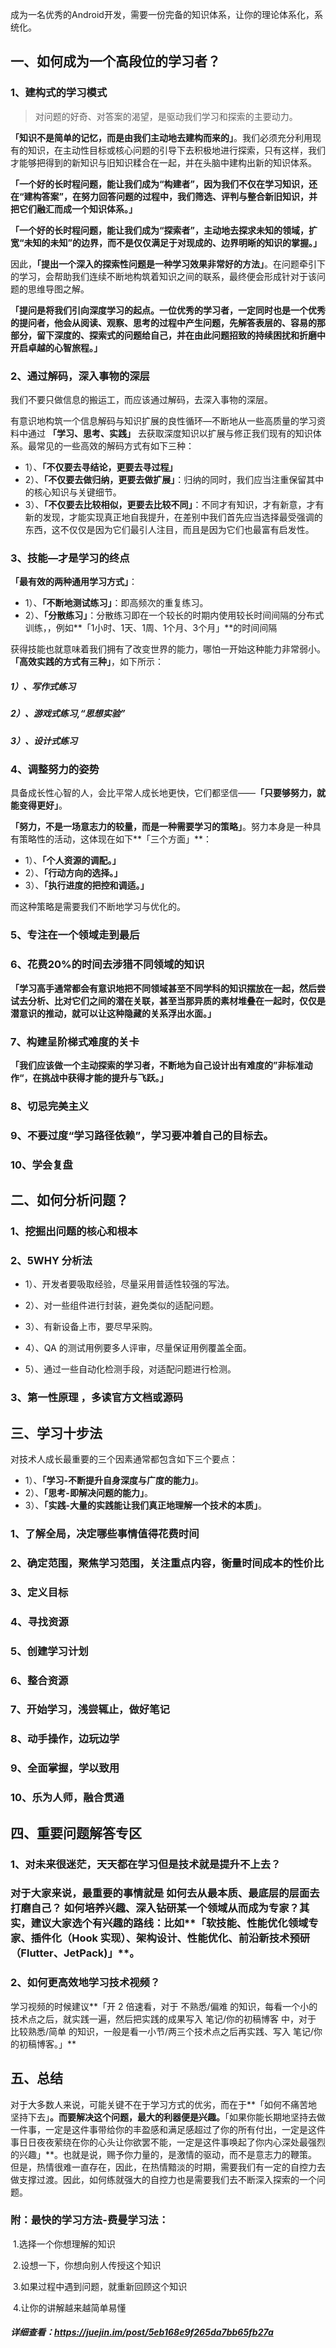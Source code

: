 成为一名优秀的Android开发，需要一份完备的知识体系，让你的理论体系化，系统化。

## 一、如何成为一个高段位的学习者？

### 1、建构式的学习模式

> 对问题的好奇、对答案的渴望，是驱动我们学习和探索的主要动力。

**「知识不是简单的记忆，而是由我们主动地去建构而来的」**。我们必须充分利用现有的知识，在主动性目标或核心问题的引导下去积极地进行探索，只有这样，我们才能够把得到的新知识与旧知识糅合在一起，并在头脑中建构出新的知识体系。

**「一个好的长时程问题，能让我们成为“构建者”，因为我们不仅在学习知识，还在“建构答案”，在努力回答问题的过程中，我们筛选、评判与整合新旧知识，并把它们融汇而成一个知识体系。」**

**「一个好的长时程问题，能让我们成为“探索者”，主动地去探求未知的领域，扩宽“未知的未知”的边界，而不是仅仅满足于对现成的、边界明晰的知识的掌握。」**

因此，**「提出一个深入的探索性问题是一种学习效果非常好的方法」**。在问题牵引下的学习，会帮助我们连续不断地构筑着知识之间的联系，最终便会形成针对于该问题的思维导图之解。

**「提问是将我们引向深度学习的起点。一位优秀的学习者，一定同时也是一个优秀的提问者，他会从阅读、观察、思考的过程中产生问题，先解答表层的、容易的那部分，留下深度的、探索式的问题给自己，并在由此问题招致的持续困扰和折磨中开启卓越的心智旅程。」**

### 2、通过解码，深入事物的深层

我们不要只做信息的搬运工，而应该通过解码，去深入事物的深层。

有意识地构筑一个信息解码与知识扩展的良性循环—不断地从一些高质量的学习资料中通过 **「学习、思考、实践」** 去获取深度知识以扩展与修正我们现有的知识体系。最常见的一些高效的解码方式有如下三种：

- 1）、**「不仅要去寻结论，更要去寻过程」**
- 2）、**「不仅要去做归纳，更要去做扩展」**：归纳的同时，我们应当注重保留其中的核心知识与关键细节。
- 3）、**「不仅要去比较相似，更要去比较不同」**：不同才有知识，才有新意，才有新的发现，才能实现真正地自我提升，在差别中我们首先应当选择最受强调的东西，这不仅仅是因为它们最引人注目，而且是因为它们也最富有启发性。

### 3、技能—才是学习的终点

**「最有效的两种通用学习方式」**：

- 1）、**「不断地测试练习」**：即高频次的重复练习。
- 2）、**「分散练习」**：分散练习即在一个较长的时期内使用较长时间间隔的分布式训练，，例如**「1小时、1天、1周、1个月、3个月」**的时间间隔

获得技能也就意味着我们拥有了改变世界的能力，哪怕一开始这种能力非常弱小。**「高效实践的方式有三种」**，如下所示：

##### 	1）、写作式练习

##### 	2）、游戏式练习,“思想实验”

##### 	3）、设计式练习

### 4、调整努力的姿势

具备成长性心智的人，会比平常人成长地更快，它们都坚信——**「只要够努力，就能变得更好」**。

**「努力，不是一场意志力的较量，而是一种需要学习的策略」**。努力本身是一种具有策略性的活动，这体现在如下**「三个方面」**：

- 1）、**「个人资源的调配。」**
- 2）、**「行动方向的选择。」**
- 3）、**「执行进度的把控和调适。」**

而这种策略是需要我们不断地学习与优化的。

### 5、专注在一个领域走到最后

### 6、花费20%的时间去涉猎不同领域的知识

**「学习高手通常都会有意识地把不同领域甚至不同学科的知识摆放在一起，然后尝试去分析、比对它们之间的潜在关联，甚至当那异质的素材堆叠在一起时，仅仅是潜意识的推动，就可以让这种隐藏的关系浮出水面。」**

### 7、构建呈阶梯式难度的关卡

**「我们应该做一个主动探索的学习者，不断地为自己设计出有难度的”非标准动作“，在挑战中获得才能的提升与飞跃。」**

### 8、切忌完美主义

### 9、不要过度“学习路径依赖”，学习要冲着自己的目标去。

### 10、学会复盘

## 二、如何分析问题？

### 1、挖掘出问题的核心和根本

### 2、5WHY 分析法

- 1）、开发者要吸取经验，尽量采用普适性较强的写法。

- 2）、对一些组件进行封装，避免类似的适配问题。

- 3）、有新设备上市，要尽早采购。

- 4）、QA 的测试用例要多人评审，尽量保证用例覆盖全面。

- 5）、通过一些自动化检测手段，对适配问题进行检测。


### 3、第一性原理 ，多读官方文档或源码

## 三、学习十步法

对技术人成长最重要的三个因素通常都包含如下三个要点：

- 1）、**「学习-不断提升自身深度与广度的能力」**。
- 2）、**「思考-即解决问题的能力」**。
- 3）、**「实践-大量的实践能让我们真正地理解一个技术的本质」**。

### 1、了解全局，决定哪些事情值得花费时间

### 2、确定范围，聚焦学习范围，关注重点内容，衡量时间成本的性价比

### 3、定义目标

### 4、寻找资源

### 5、创建学习计划

### 6、整合资源

### 7、开始学习，浅尝辄止，做好笔记

### 8、动手操作，边玩边学

### 9、全面掌握，学以致用

### 10、乐为人师，融合贯通

## 四、重要问题解答专区

### 1、对未来很迷茫，天天都在学习但是技术就是提升不上去？

###    对于大家来说，最重要的事情就是 如何去从最本质、最底层的层面去打磨自己？ 如何培养兴趣、深入钻研某一个领域从而成为专家？其实，建议大家选个有兴趣的路线：比如**「软技能、性能优化领域专家、插件化（Hook 实现）、架构设计、性能优化、前沿新技术预研（Flutter、JetPack)」**。

### 2、如何更高效地学习技术视频？

学习视频的时候建议**「开 2 倍速看，对于 不熟悉/偏难 的知识，每看一个小的技术点之后，就实践一遍，然后把实践的成果写入 笔记/你的初稿博客 中，对于 比较熟悉/简单 的知识，一般是看一小节/两三个技术点之后再实践、写入 笔记/你的初稿博客。」**

## 五、总结

对于大多数人来说，可能关键不在于学习方式的优劣，而在于**「如何不痛苦地坚持下去」**。而要解决这个问题，最大的利器便是兴趣。**「如果你能长期地坚持去做一件事，一定是这件事带给你的丰盈感和满足感超过了你的所有付出，一定是这件事日日夜夜萦绕在你的心头让你欲罢不能，一定是这件事唤起了你内心深处最强烈的兴趣」**。也就是说，赐予你力量的，是激情的驱动，而不是意志力的鞭策。但是，热情很难一直存在，因此，在热情黯淡的时期，需要我们有一定的自控力去做支撑过渡。因此，如何练就强大的自控力也是需要我们去不断深入探索的一个问题。



### 附：最快的学习方法-费曼学习法：

​	1.选择一个你想理解的知识

​	2.设想一下，你想向别人传授这个知识

​	3.如果过程中遇到问题，就重新回顾这个知识

​	4.让你的讲解越来越简单易懂



##### 详细查看：https://juejin.im/post/5eb168e9f265da7bb65fb27a